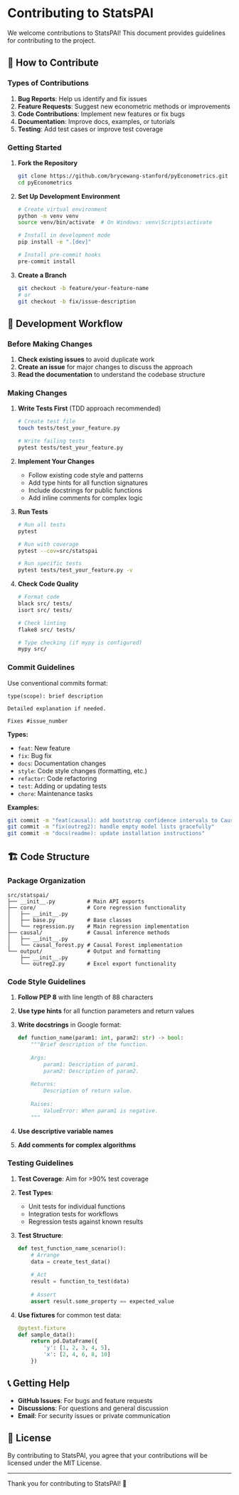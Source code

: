 # Contributing to StatsPAI

We welcome contributions to StatsPAI! This document provides guidelines for contributing to the project.

## 🤝 How to Contribute

### Types of Contributions

1. **Bug Reports**: Help us identify and fix issues
2. **Feature Requests**: Suggest new econometric methods or improvements
3. **Code Contributions**: Implement new features or fix bugs
4. **Documentation**: Improve docs, examples, or tutorials
5. **Testing**: Add test cases or improve test coverage

### Getting Started

1. **Fork the Repository**
   ```bash
   git clone https://github.com/brycewang-stanford/pyEconometrics.git
   cd pyEconometrics
   ```

2. **Set Up Development Environment**
   ```bash
   # Create virtual environment
   python -m venv venv
   source venv/bin/activate  # On Windows: venv\Scripts\activate
   
   # Install in development mode
   pip install -e ".[dev]"
   
   # Install pre-commit hooks
   pre-commit install
   ```

3. **Create a Branch**
   ```bash
   git checkout -b feature/your-feature-name
   # or
   git checkout -b fix/issue-description
   ```

## 📝 Development Workflow

### Before Making Changes

1. **Check existing issues** to avoid duplicate work
2. **Create an issue** for major changes to discuss the approach
3. **Read the documentation** to understand the codebase structure

### Making Changes

1. **Write Tests First** (TDD approach recommended)
   ```bash
   # Create test file
   touch tests/test_your_feature.py
   
   # Write failing tests
   pytest tests/test_your_feature.py
   ```

2. **Implement Your Changes**
   - Follow existing code style and patterns
   - Add type hints for all function signatures
   - Include docstrings for public functions
   - Add inline comments for complex logic

3. **Run Tests**
   ```bash
   # Run all tests
   pytest
   
   # Run with coverage
   pytest --cov=src/statspai
   
   # Run specific tests
   pytest tests/test_your_feature.py -v
   ```

4. **Check Code Quality**
   ```bash
   # Format code
   black src/ tests/
   isort src/ tests/
   
   # Check linting
   flake8 src/ tests/
   
   # Type checking (if mypy is configured)
   mypy src/
   ```

### Commit Guidelines

Use conventional commits format:

```
type(scope): brief description

Detailed explanation if needed.

Fixes #issue_number
```

**Types:**
- `feat`: New feature
- `fix`: Bug fix
- `docs`: Documentation changes
- `style`: Code style changes (formatting, etc.)
- `refactor`: Code refactoring
- `test`: Adding or updating tests
- `chore`: Maintenance tasks

**Examples:**
```bash
git commit -m "feat(causal): add bootstrap confidence intervals to CausalForest"
git commit -m "fix(outreg2): handle empty model lists gracefully"
git commit -m "docs(readme): update installation instructions"
```

## 🏗 Code Structure

### Package Organization
```
src/statspai/
├── __init__.py          # Main API exports
├── core/                # Core regression functionality
│   ├── __init__.py
│   ├── base.py          # Base classes
│   └── regression.py    # Main regression implementation
├── causal/              # Causal inference methods
│   ├── __init__.py
│   └── causal_forest.py # Causal Forest implementation
└── output/              # Output and formatting
    ├── __init__.py
    └── outreg2.py       # Excel export functionality
```

### Code Style Guidelines

1. **Follow PEP 8** with line length of 88 characters
2. **Use type hints** for all function parameters and return values
3. **Write docstrings** in Google format:
   ```python
   def function_name(param1: int, param2: str) -> bool:
       """Brief description of the function.
       
       Args:
           param1: Description of param1.
           param2: Description of param2.
           
       Returns:
           Description of return value.
           
       Raises:
           ValueError: When param1 is negative.
       """
   ```

4. **Use descriptive variable names**
5. **Add comments for complex algorithms**

### Testing Guidelines

1. **Test Coverage**: Aim for >90% test coverage
2. **Test Types**:
   - Unit tests for individual functions
   - Integration tests for workflows
   - Regression tests against known results
3. **Test Structure**:
   ```python
   def test_function_name_scenario():
       # Arrange
       data = create_test_data()
       
       # Act
       result = function_to_test(data)
       
       # Assert
       assert result.some_property == expected_value
   ```

4. **Use fixtures** for common test data:
   ```python
   @pytest.fixture
   def sample_data():
       return pd.DataFrame({
           'y': [1, 2, 3, 4, 5],
           'x': [2, 4, 6, 8, 10]
       })
   ```

## 📞 Getting Help

- **GitHub Issues**: For bugs and feature requests
- **Discussions**: For questions and general discussion
- **Email**: For security issues or private communication

## 📄 License

By contributing to StatsPAI, you agree that your contributions will be licensed under the MIT License.

---

Thank you for contributing to StatsPAI! 🎉
